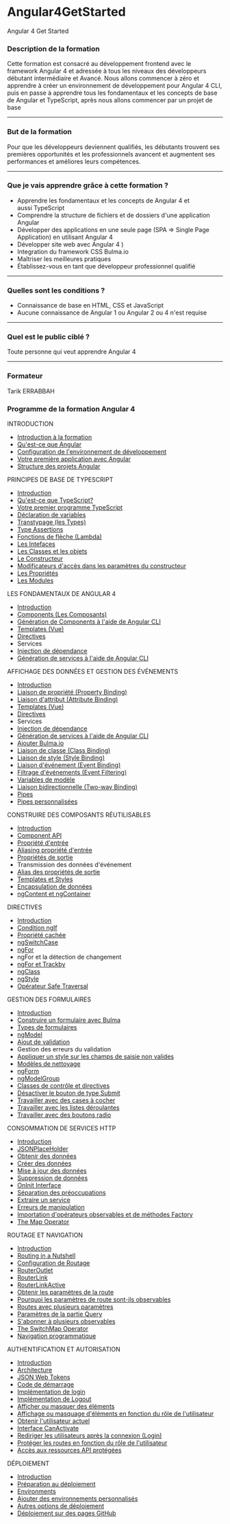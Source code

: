 # Angular4GetStarted
Angular 4 Get Started
<div class="reader-article-content"><h3>Description de la formation</h3> 
<p>Cette formation est consacré au développement frontend avec le framework Angular 4 et adressée à tous les niveaux des développeurs débutant intermédiaire et Avancé. Nous allons commencer à zéro et apprendre à créer un environnement de développement pour Angular 4 CLI, puis en passe à apprendre tous les fondamentaux et les concepts de base de Angular et TypeScript, après nous allons commencer par un projet de base</p> 
<hr> 
<h3>But de la formation</h3> 
<p>Pour que les développeurs deviennent qualifiés, les débutants trouvent ses premières opportunités et les professionnels avancent et augmentent ses performances et améliores leurs compétences.</p> 
<hr> 
<h3>Que je vais apprendre grâce à cette formation ?</h3> 
<ul> 
 <li>Apprendre les fondamentaux et les concepts de&nbsp;Angular 4&nbsp;et aussi&nbsp;TypeScript</li> 
 <li>Comprendre la structure de fichiers et de dossiers d'une application Angular</li> 
 <li>Développer des applications en une seule page (SPA&nbsp;=&gt; Single Page Application) en utilisant&nbsp;Angular 4</li> 
 </li> 
 <li>Développer site web avec&nbsp;Angular 4&nbsp)</li> 
 <li>Integration du&nbsp;framework CSS Bulma.io</li> 
 <li>Maîtriser les meilleures pratiques</li> 
 <li>Établissez-vous en tant que développeur professionnel qualifié</li> 
</ul> 
<hr> 
<h3>Quelles sont les conditions ?</h3> 
<ul> 
 <li>Connaissance de base en HTML, CSS et JavaScript</li> 
 <li>Aucune connaissance de Angular 1 ou Angular 2 ou 4 n'est requise</li> 
</ul> 
<hr> 
<h3>Quel est le public ciblé ?</h3> 
<p>Toute personne qui veut apprendre&nbsp;Angular 4</p> 
<hr> 
<h3>Formateur</h3> 
<p>Tarik ERRABBAH&nbsp;</p> 

<h3>Programme de la formation Angular 4</h3> 
<p>INTRODUCTION</p> 
<ul> 
 <li><a href="http://elearndev.net/formation/apprendre-angular-4-et-devenir-un-developpeur-qualifie#" target="_blank" rel="nofollow noopener">Introduction à la formation</a></li> 
 <li><a href="http://elearndev.net/formation/apprendre-angular-4-et-devenir-un-developpeur-qualifie#" target="_blank" rel="nofollow noopener">Qu'est-ce que Angular</a></li> 
 <li><a href="http://elearndev.net/formation/apprendre-angular-4-et-devenir-un-developpeur-qualifie#" target="_blank" rel="nofollow noopener">Configuration de l'environnement de développement</a></li> 
 <li><a href="http://elearndev.net/formation/apprendre-angular-4-et-devenir-un-developpeur-qualifie#" target="_blank" rel="nofollow noopener">Votre première application avec Angular</a></li> 
 <li><a href="http://elearndev.net/formation/apprendre-angular-4-et-devenir-un-developpeur-qualifie#" target="_blank" rel="nofollow noopener">Structure des projets Angular</a></li> 
</ul> 
<p>PRINCIPES DE BASE DE TYPESCRIPT</p> 
<ul> 
 <li><a href="http://elearndev.net/formation/apprendre-angular-4-et-devenir-un-developpeur-qualifie#" target="_blank" rel="nofollow noopener">Introduction</a></li> 
 <li><a href="http://elearndev.net/formation/apprendre-angular-4-et-devenir-un-developpeur-qualifie#" target="_blank" rel="nofollow noopener">Qu'est-ce que TypeScript?</a></li> 
 <li><a href="http://elearndev.net/formation/apprendre-angular-4-et-devenir-un-developpeur-qualifie#" target="_blank" rel="nofollow noopener">Votre premier programme TypeScript</a></li> 
 <li><a href="http://elearndev.net/formation/apprendre-angular-4-et-devenir-un-developpeur-qualifie#" target="_blank" rel="nofollow noopener">Déclaration de variables</a></li> 
 <li><a href="http://elearndev.net/formation/apprendre-angular-4-et-devenir-un-developpeur-qualifie#" target="_blank" rel="nofollow noopener">Transtypage (les Types)</a></li> 
 <li><a href="http://elearndev.net/formation/apprendre-angular-4-et-devenir-un-developpeur-qualifie#" target="_blank" rel="nofollow noopener">Type Assertions</a></li> 
 <li><a href="http://elearndev.net/formation/apprendre-angular-4-et-devenir-un-developpeur-qualifie#" target="_blank" rel="nofollow noopener">Fonctions de flèche (Lambda)</a></li> 
 <li><a href="http://elearndev.net/formation/apprendre-angular-4-et-devenir-un-developpeur-qualifie#" target="_blank" rel="nofollow noopener">Les Intefaces</a></li> 
 <li><a href="http://elearndev.net/formation/apprendre-angular-4-et-devenir-un-developpeur-qualifie#" target="_blank" rel="nofollow noopener">Les Classes et les objets</a></li> 
 <li><a href="http://elearndev.net/formation/apprendre-angular-4-et-devenir-un-developpeur-qualifie#" target="_blank" rel="nofollow noopener">Le Constructeur</a></li> 
 <li><a href="http://elearndev.net/formation/apprendre-angular-4-et-devenir-un-developpeur-qualifie#" target="_blank" rel="nofollow noopener">Modificateurs d'accès dans les paramètres du constructeur</a></li> 
 <li><a href="http://elearndev.net/formation/apprendre-angular-4-et-devenir-un-developpeur-qualifie#" target="_blank" rel="nofollow noopener">Les Propriétés</a></li> 
 <li><a href="http://elearndev.net/formation/apprendre-angular-4-et-devenir-un-developpeur-qualifie#" target="_blank" rel="nofollow noopener">Les Modules</a></li> 
</ul> 
<p>LES FONDAMENTAUX DE ANGULAR 4</p> 
<ul> 
 <li><a href="http://elearndev.net/formation/apprendre-angular-4-et-devenir-un-developpeur-qualifie#" target="_blank" rel="nofollow noopener">Introduction</a></li> 
 <li><a href="http://elearndev.net/formation/apprendre-angular-4-et-devenir-un-developpeur-qualifie#" target="_blank" rel="nofollow noopener">Components (Les Composants)</a></li> 
 <li><a href="http://elearndev.net/formation/apprendre-angular-4-et-devenir-un-developpeur-qualifie#" target="_blank" rel="nofollow noopener">Génération de Components à l'aide de Angular CLI</a></li> 
 <li><a href="http://elearndev.net/formation/apprendre-angular-4-et-devenir-un-developpeur-qualifie#" target="_blank" rel="nofollow noopener">Templates (Vue)</a></li> 
 <li><a href="http://elearndev.net/formation/apprendre-angular-4-et-devenir-un-developpeur-qualifie#" target="_blank" rel="nofollow noopener">Directives</a></li> 
 <li>Services</li> 
 <li><a href="http://elearndev.net/formation/apprendre-angular-4-et-devenir-un-developpeur-qualifie#" target="_blank" rel="nofollow noopener">Injection de dépendance</a></li> 
 <li><a href="http://elearndev.net/formation/apprendre-angular-4-et-devenir-un-developpeur-qualifie#" target="_blank" rel="nofollow noopener">Génération de services à l'aide de Angular CLI</a></li> 
</ul> 
<p>AFFICHAGE DES DONNÉES ET GESTION DES ÉVÉNEMENTS</p> 
<ul> 
 <li><a href="http://elearndev.net/formation/apprendre-angular-4-et-devenir-un-developpeur-qualifie#" target="_blank" rel="nofollow noopener">Introduction</a></li> 
 <li><a href="http://elearndev.net/formation/apprendre-angular-4-et-devenir-un-developpeur-qualifie#" target="_blank" rel="nofollow noopener">Liaison de propriété (Property Binding)</a></li> 
 <li><a href="http://elearndev.net/formation/apprendre-angular-4-et-devenir-un-developpeur-qualifie#" target="_blank" rel="nofollow noopener">Liaison d'attribut (Attribute Binding)</a></li> 
 <li><a href="http://elearndev.net/formation/apprendre-angular-4-et-devenir-un-developpeur-qualifie#" target="_blank" rel="nofollow noopener">Templates (Vue)</a></li> 
 <li><a href="http://elearndev.net/formation/apprendre-angular-4-et-devenir-un-developpeur-qualifie#" target="_blank" rel="nofollow noopener">Directives</a></li> 
 <li>Services</li> 
 <li><a href="http://elearndev.net/formation/apprendre-angular-4-et-devenir-un-developpeur-qualifie#" target="_blank" rel="nofollow noopener">Injection de dépendance</a></li> 
 <li><a href="http://elearndev.net/formation/apprendre-angular-4-et-devenir-un-developpeur-qualifie#" target="_blank" rel="nofollow noopener">Génération de services à l'aide de Angular CLI</a></li> 
 <li><a href="http://elearndev.net/formation/apprendre-angular-4-et-devenir-un-developpeur-qualifie#" target="_blank" rel="nofollow noopener">Ajouter Bulma.io</a></li> 
 <li><a href="http://elearndev.net/formation/apprendre-angular-4-et-devenir-un-developpeur-qualifie#" target="_blank" rel="nofollow noopener">Liaison de classe (Class Binding)</a></li> 
 <li><a href="http://elearndev.net/formation/apprendre-angular-4-et-devenir-un-developpeur-qualifie#" target="_blank" rel="nofollow noopener">Liaison de style (Style Binding)</a></li> 
 <li><a href="http://elearndev.net/formation/apprendre-angular-4-et-devenir-un-developpeur-qualifie#" target="_blank" rel="nofollow noopener">Liaison d'événement (Event Binding)</a></li> 
 <li><a href="http://elearndev.net/formation/apprendre-angular-4-et-devenir-un-developpeur-qualifie#" target="_blank" rel="nofollow noopener">Filtrage d'événements (Event Filtering)</a></li> 
 <li><a href="http://elearndev.net/formation/apprendre-angular-4-et-devenir-un-developpeur-qualifie#" target="_blank" rel="nofollow noopener">Variables de modèle</a></li> 
 <li><a href="http://elearndev.net/formation/apprendre-angular-4-et-devenir-un-developpeur-qualifie#" target="_blank" rel="nofollow noopener">Liaison bidirectionnelle (Two-way Binding)</a></li> 
 <li><a href="http://elearndev.net/formation/apprendre-angular-4-et-devenir-un-developpeur-qualifie#" target="_blank" rel="nofollow noopener">Pipes</a></li> 
 <li><a href="http://elearndev.net/formation/apprendre-angular-4-et-devenir-un-developpeur-qualifie#" target="_blank" rel="nofollow noopener">Pipes personnalisées</a></li> 
</ul> 
<p>CONSTRUIRE DES COMPOSANTS RÉUTILISABLES</p> 
<ul> 
 <li><a href="http://elearndev.net/formation/apprendre-angular-4-et-devenir-un-developpeur-qualifie#" target="_blank" rel="nofollow noopener">Introduction</a></li> 
 <li><a href="http://elearndev.net/formation/apprendre-angular-4-et-devenir-un-developpeur-qualifie#" target="_blank" rel="nofollow noopener">Component API</a></li> 
 <li><a href="http://elearndev.net/formation/apprendre-angular-4-et-devenir-un-developpeur-qualifie#" target="_blank" rel="nofollow noopener">Propriété d'entrée</a></li> 
 <li><a href="http://elearndev.net/formation/apprendre-angular-4-et-devenir-un-developpeur-qualifie#" target="_blank" rel="nofollow noopener">Aliasing propriété d'entrée</a></li> 
 <li><a href="http://elearndev.net/formation/apprendre-angular-4-et-devenir-un-developpeur-qualifie#" target="_blank" rel="nofollow noopener">Propriétés de sortie</a></li> 
 <li>Transmission des données d'événement</li> 
 <li><a href="http://elearndev.net/formation/apprendre-angular-4-et-devenir-un-developpeur-qualifie#" target="_blank" rel="nofollow noopener">Alias des propriétés de sortie</a></li> 
 <li><a href="http://elearndev.net/formation/apprendre-angular-4-et-devenir-un-developpeur-qualifie#" target="_blank" rel="nofollow noopener">Templates et Styles</a></li> 
 <li><a href="http://elearndev.net/formation/apprendre-angular-4-et-devenir-un-developpeur-qualifie#" target="_blank" rel="nofollow noopener">Encapsulation de données</a></li> 
 <li><a href="http://elearndev.net/formation/apprendre-angular-4-et-devenir-un-developpeur-qualifie#" target="_blank" rel="nofollow noopener">ngContent et ngContainer</a></li> 
</ul> 
<p>DIRECTIVES</p> 
<ul> 
 <li><a href="http://elearndev.net/formation/apprendre-angular-4-et-devenir-un-developpeur-qualifie#" target="_blank" rel="nofollow noopener">Introduction</a></li> 
 <li><a href="http://elearndev.net/formation/apprendre-angular-4-et-devenir-un-developpeur-qualifie#" target="_blank" rel="nofollow noopener">Condition ngIf</a></li> 
 <li><a href="http://elearndev.net/formation/apprendre-angular-4-et-devenir-un-developpeur-qualifie#" target="_blank" rel="nofollow noopener">Propriété cachée</a></li> 
 <li><a href="http://elearndev.net/formation/apprendre-angular-4-et-devenir-un-developpeur-qualifie#" target="_blank" rel="nofollow noopener">ngSwitchCase</a></li> 
 <li><a href="http://elearndev.net/formation/apprendre-angular-4-et-devenir-un-developpeur-qualifie#" target="_blank" rel="nofollow noopener">ngFor</a></li> 
 <li>ngFor et la détection de changement</li> 
 <li><a href="http://elearndev.net/formation/apprendre-angular-4-et-devenir-un-developpeur-qualifie#" target="_blank" rel="nofollow noopener">ngFor et Trackby</a></li> 
 <li><a href="http://elearndev.net/formation/apprendre-angular-4-et-devenir-un-developpeur-qualifie#" target="_blank" rel="nofollow noopener">ngClass</a></li> 
 <li><a href="http://elearndev.net/formation/apprendre-angular-4-et-devenir-un-developpeur-qualifie#" target="_blank" rel="nofollow noopener">ngStyle</a></li> 
 <li><a href="http://elearndev.net/formation/apprendre-angular-4-et-devenir-un-developpeur-qualifie#" target="_blank" rel="nofollow noopener">Opérateur Safe Traversal</a></li> 
</ul> 
<p>GESTION DES FORMULAIRES</p> 
<ul> 
 <li><a href="http://elearndev.net/formation/apprendre-angular-4-et-devenir-un-developpeur-qualifie#" target="_blank" rel="nofollow noopener">Introduction</a></li> 
 <li><a href="http://elearndev.net/formation/apprendre-angular-4-et-devenir-un-developpeur-qualifie#" target="_blank" rel="nofollow noopener">Construire un formulaire avec Bulma</a></li> 
 <li><a href="http://elearndev.net/formation/apprendre-angular-4-et-devenir-un-developpeur-qualifie#" target="_blank" rel="nofollow noopener">Types de formulaires</a></li> 
 <li><a href="http://elearndev.net/formation/apprendre-angular-4-et-devenir-un-developpeur-qualifie#" target="_blank" rel="nofollow noopener">ngModel</a></li> 
 <li><a href="http://elearndev.net/formation/apprendre-angular-4-et-devenir-un-developpeur-qualifie#" target="_blank" rel="nofollow noopener">Ajout de validation</a></li> 
 <li>Gestion des erreurs du validation</li> 
 <li><a href="http://elearndev.net/formation/apprendre-angular-4-et-devenir-un-developpeur-qualifie#" target="_blank" rel="nofollow noopener">Appliquer un style sur les champs de saisie non valides</a></li> 
 <li><a href="http://elearndev.net/formation/apprendre-angular-4-et-devenir-un-developpeur-qualifie#" target="_blank" rel="nofollow noopener">Modèles de nettoyage</a></li> 
 <li><a href="http://elearndev.net/formation/apprendre-angular-4-et-devenir-un-developpeur-qualifie#" target="_blank" rel="nofollow noopener">ngForm</a></li> 
 <li><a href="http://elearndev.net/formation/apprendre-angular-4-et-devenir-un-developpeur-qualifie#" target="_blank" rel="nofollow noopener">ngModelGroup</a></li> 
 <li><a href="http://elearndev.net/formation/apprendre-angular-4-et-devenir-un-developpeur-qualifie#" target="_blank" rel="nofollow noopener">Classes de contrôle et directives</a></li> 
 <li><a href="http://elearndev.net/formation/apprendre-angular-4-et-devenir-un-developpeur-qualifie#" target="_blank" rel="nofollow noopener">Désactiver le bouton de type Submit</a></li> 
 <li><a href="http://elearndev.net/formation/apprendre-angular-4-et-devenir-un-developpeur-qualifie#" target="_blank" rel="nofollow noopener">Travailler avec des cases à cocher</a></li> 
 <li><a href="http://elearndev.net/formation/apprendre-angular-4-et-devenir-un-developpeur-qualifie#" target="_blank" rel="nofollow noopener">Travailler avec les listes déroulantes</a></li> 
 <li><a href="http://elearndev.net/formation/apprendre-angular-4-et-devenir-un-developpeur-qualifie#" target="_blank" rel="nofollow noopener">Travailler avec des boutons radio</a></li> 
</ul> 
<p>CONSOMMATION DE SERVICES HTTP</p> 
<ul> 
 <li><a href="http://elearndev.net/formation/apprendre-angular-4-et-devenir-un-developpeur-qualifie#" target="_blank" rel="nofollow noopener">Introduction</a></li> 
 <li><a href="http://elearndev.net/formation/apprendre-angular-4-et-devenir-un-developpeur-qualifie#" target="_blank" rel="nofollow noopener">JSONPlaceHolder</a></li> 
 <li><a href="http://elearndev.net/formation/apprendre-angular-4-et-devenir-un-developpeur-qualifie#" target="_blank" rel="nofollow noopener">Obtenir des données</a></li> 
 <li><a href="http://elearndev.net/formation/apprendre-angular-4-et-devenir-un-developpeur-qualifie#" target="_blank" rel="nofollow noopener">Créer des données</a></li> 
 <li><a href="http://elearndev.net/formation/apprendre-angular-4-et-devenir-un-developpeur-qualifie#" target="_blank" rel="nofollow noopener">Mise à jour des données</a></li> 
 <li><a href="http://elearndev.net/formation/apprendre-angular-4-et-devenir-un-developpeur-qualifie#" target="_blank" rel="nofollow noopener">Suppression de données</a></li> 
 <li><a href="http://elearndev.net/formation/apprendre-angular-4-et-devenir-un-developpeur-qualifie#" target="_blank" rel="nofollow noopener">OnInit Interface</a></li> 
 <li><a href="http://elearndev.net/formation/apprendre-angular-4-et-devenir-un-developpeur-qualifie#" target="_blank" rel="nofollow noopener">Séparation des préoccupations</a></li> 
 <li><a href="http://elearndev.net/formation/apprendre-angular-4-et-devenir-un-developpeur-qualifie#" target="_blank" rel="nofollow noopener">Extraire un service</a></li> 
 <li><a href="http://elearndev.net/formation/apprendre-angular-4-et-devenir-un-developpeur-qualifie#" target="_blank" rel="nofollow noopener">Erreurs de manipulation</a></li> 
 <li><a href="http://elearndev.net/formation/apprendre-angular-4-et-devenir-un-developpeur-qualifie#" target="_blank" rel="nofollow noopener">Importation d'opérateurs observables et de méthodes Factory</a></li> 
 <li><a href="http://elearndev.net/formation/apprendre-angular-4-et-devenir-un-developpeur-qualifie#" target="_blank" rel="nofollow noopener">The Map Operator</a></li> 
</ul> 
<p>ROUTAGE ET NAVIGATION</p> 
<ul> 
 <li><a href="http://elearndev.net/formation/apprendre-angular-4-et-devenir-un-developpeur-qualifie#" target="_blank" rel="nofollow noopener">Introduction</a></li> 
 <li><a href="http://elearndev.net/formation/apprendre-angular-4-et-devenir-un-developpeur-qualifie#" target="_blank" rel="nofollow noopener">Routing in a Nutshell</a></li> 
 <li><a href="http://elearndev.net/formation/apprendre-angular-4-et-devenir-un-developpeur-qualifie#" target="_blank" rel="nofollow noopener">Configuration de Routage</a></li> 
 <li><a href="http://elearndev.net/formation/apprendre-angular-4-et-devenir-un-developpeur-qualifie#" target="_blank" rel="nofollow noopener">RouterOutlet</a></li> 
 <li><a href="http://elearndev.net/formation/apprendre-angular-4-et-devenir-un-developpeur-qualifie#" target="_blank" rel="nofollow noopener">RouterLink</a></li> 
 <li><a href="http://elearndev.net/formation/apprendre-angular-4-et-devenir-un-developpeur-qualifie#" target="_blank" rel="nofollow noopener">RouterLinkActive</a></li> 
 <li><a href="http://elearndev.net/formation/apprendre-angular-4-et-devenir-un-developpeur-qualifie#" target="_blank" rel="nofollow noopener">Obtenir les paramètres de la route</a></li> 
 <li><a href="http://elearndev.net/formation/apprendre-angular-4-et-devenir-un-developpeur-qualifie#" target="_blank" rel="nofollow noopener">Pourquoi les paramètres de route sont-ils observables</a></li> 
 <li><a href="http://elearndev.net/formation/apprendre-angular-4-et-devenir-un-developpeur-qualifie#" target="_blank" rel="nofollow noopener">Routes avec plusieurs paramètres</a></li> 
 <li><a href="http://elearndev.net/formation/apprendre-angular-4-et-devenir-un-developpeur-qualifie#" target="_blank" rel="nofollow noopener">Paramètres de la partie Query</a></li> 
 <li><a href="http://elearndev.net/formation/apprendre-angular-4-et-devenir-un-developpeur-qualifie#" target="_blank" rel="nofollow noopener">S'abonner à plusieurs observables</a></li> 
 <li><a href="http://elearndev.net/formation/apprendre-angular-4-et-devenir-un-developpeur-qualifie#" target="_blank" rel="nofollow noopener">The SwitchMap Operator</a></li> 
 <li><a href="http://elearndev.net/formation/apprendre-angular-4-et-devenir-un-developpeur-qualifie#" target="_blank" rel="nofollow noopener">Navigation programmatique</a></li> 
</ul> 
<p>AUTHENTIFICATION ET AUTORISATION</p> 
<ul> 
 <li><a href="http://elearndev.net/formation/apprendre-angular-4-et-devenir-un-developpeur-qualifie#" target="_blank" rel="nofollow noopener">Introduction</a></li> 
 <li><a href="http://elearndev.net/formation/apprendre-angular-4-et-devenir-un-developpeur-qualifie#" target="_blank" rel="nofollow noopener">Architecture</a></li> 
 <li><a href="http://elearndev.net/formation/apprendre-angular-4-et-devenir-un-developpeur-qualifie#" target="_blank" rel="nofollow noopener">JSON Web Tokens</a></li> 
 <li><a href="http://elearndev.net/formation/apprendre-angular-4-et-devenir-un-developpeur-qualifie#" target="_blank" rel="nofollow noopener">Code de démarrage</a></li> 
 <li><a href="http://elearndev.net/formation/apprendre-angular-4-et-devenir-un-developpeur-qualifie#" target="_blank" rel="nofollow noopener">Implémentation de login</a></li> 
 <li><a href="http://elearndev.net/formation/apprendre-angular-4-et-devenir-un-developpeur-qualifie#" target="_blank" rel="nofollow noopener">Implémentation de Logout</a></li> 
 <li><a href="http://elearndev.net/formation/apprendre-angular-4-et-devenir-un-developpeur-qualifie#" target="_blank" rel="nofollow noopener">Afficher ou masquer des éléments</a></li> 
 <li><a href="http://elearndev.net/formation/apprendre-angular-4-et-devenir-un-developpeur-qualifie#" target="_blank" rel="nofollow noopener">Affichage ou masquage d'éléments en fonction du rôle de l'utilisateur</a></li> 
 <li><a href="http://elearndev.net/formation/apprendre-angular-4-et-devenir-un-developpeur-qualifie#" target="_blank" rel="nofollow noopener">Obtenir l'utilisateur actuel</a></li> 
 <li><a href="http://elearndev.net/formation/apprendre-angular-4-et-devenir-un-developpeur-qualifie#" target="_blank" rel="nofollow noopener">Interface CanActivate</a></li> 
 <li><a href="http://elearndev.net/formation/apprendre-angular-4-et-devenir-un-developpeur-qualifie#" target="_blank" rel="nofollow noopener">Rediriger les utilisateurs après la connexion (Login)</a></li> 
 <li><a href="http://elearndev.net/formation/apprendre-angular-4-et-devenir-un-developpeur-qualifie#" target="_blank" rel="nofollow noopener">Protéger les routes en fonction du rôle de l'utilisateur</a></li> 
 <li><a href="http://elearndev.net/formation/apprendre-angular-4-et-devenir-un-developpeur-qualifie#" target="_blank" rel="nofollow noopener">Accès aux ressources API protégées</a></li> 
</ul> 
<p>DÉPLOIEMENT</p> 
<ul> 
 <li><a href="http://elearndev.net/formation/apprendre-angular-4-et-devenir-un-developpeur-qualifie#" target="_blank" rel="nofollow noopener">Introduction</a></li> 
 <li><a href="http://elearndev.net/formation/apprendre-angular-4-et-devenir-un-developpeur-qualifie#" target="_blank" rel="nofollow noopener">Préparation au déploiement</a></li> 
 <li><a href="http://elearndev.net/formation/apprendre-angular-4-et-devenir-un-developpeur-qualifie#" target="_blank" rel="nofollow noopener">Environments</a></li> 
 <li><a href="http://elearndev.net/formation/apprendre-angular-4-et-devenir-un-developpeur-qualifie#" target="_blank" rel="nofollow noopener">Ajouter des environnements personnalisés</a></li> 
 <li><a href="http://elearndev.net/formation/apprendre-angular-4-et-devenir-un-developpeur-qualifie#" target="_blank" rel="nofollow noopener">Autres options de déploiement</a></li> 
 <li><a href="http://elearndev.net/formation/apprendre-angular-4-et-devenir-un-developpeur-qualifie#" target="_blank" rel="nofollow noopener">Déploiement sur des pages GitHub</a></li> 
